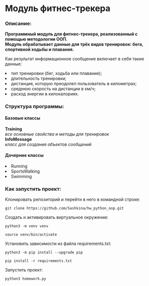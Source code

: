 # Модуль фитнес-трекера

### Описание:

**Программный модуль для фитнес-трекера, реализованный с помощью методологии ООП.  
Модуль обрабатывает данные для трёх видов тренировок: бега, спортивной ходьбы и плавания.**

Как результат информационное сообщение включает в себя такие данные:
<li> тип тренировки (бег, ходьба или плавание);
<li> длительность тренировки;
<li> дистанция, которую преодолел пользователь в километрах;
<li> среднюю скорость на дистанции в км/ч;
<li> расход энергии в килокалориях.

### Структура программы:

#### Базовые классы

**Training**  
*все основные свойства и методы для тренировок*  
**InfoMessage**  
*класс для создания объектов сообщений*

#### Дочерние классы

<li> Running
<li> SportsWalking
<li> Swimming


### Как запустить проект:

Клонировать репозиторий и перейти в него в командной строке:

```
git clone https://github.com/Sashkina/hw_python_oop.git
```

Cоздать и активировать виртуальное окружение:

```
python3 -m venv venv
```

```
source venv/bin/activate
```

Установить зависимости из файла requirements.txt:

```
python3 -m pip install --upgrade pip
```

```
pip install -r requirements.txt
```

Запустить проект:

```
python3 homework.py
```

